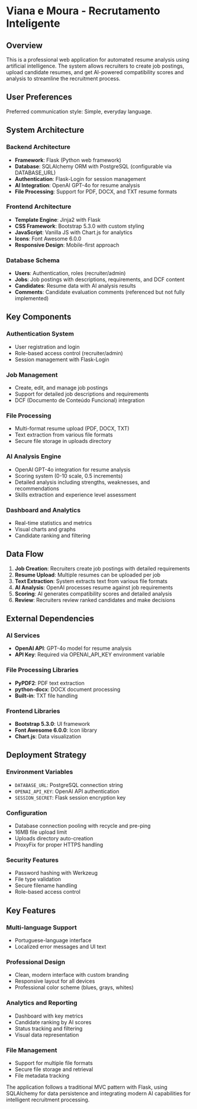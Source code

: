 # Viana e Moura - Recrutamento Inteligente

## Overview

This is a professional web application for automated resume analysis using artificial intelligence. The system allows recruiters to create job postings, upload candidate resumes, and get AI-powered compatibility scores and analysis to streamline the recruitment process.

## User Preferences

Preferred communication style: Simple, everyday language.

## System Architecture

### Backend Architecture
- **Framework**: Flask (Python web framework)
- **Database**: SQLAlchemy ORM with PostgreSQL (configurable via DATABASE_URL)
- **Authentication**: Flask-Login for session management
- **AI Integration**: OpenAI GPT-4o for resume analysis
- **File Processing**: Support for PDF, DOCX, and TXT resume formats

### Frontend Architecture
- **Template Engine**: Jinja2 with Flask
- **CSS Framework**: Bootstrap 5.3.0 with custom styling
- **JavaScript**: Vanilla JS with Chart.js for analytics
- **Icons**: Font Awesome 6.0.0
- **Responsive Design**: Mobile-first approach

### Database Schema
- **Users**: Authentication, roles (recruiter/admin)
- **Jobs**: Job postings with descriptions, requirements, and DCF content
- **Candidates**: Resume data with AI analysis results
- **Comments**: Candidate evaluation comments (referenced but not fully implemented)

## Key Components

### Authentication System
- User registration and login
- Role-based access control (recruiter/admin)
- Session management with Flask-Login

### Job Management
- Create, edit, and manage job postings
- Support for detailed job descriptions and requirements
- DCF (Documento de Conteúdo Funcional) integration

### File Processing
- Multi-format resume upload (PDF, DOCX, TXT)
- Text extraction from various file formats
- Secure file storage in uploads directory

### AI Analysis Engine
- OpenAI GPT-4o integration for resume analysis
- Scoring system (0-10 scale, 0.5 increments)
- Detailed analysis including strengths, weaknesses, and recommendations
- Skills extraction and experience level assessment

### Dashboard and Analytics
- Real-time statistics and metrics
- Visual charts and graphs
- Candidate ranking and filtering

## Data Flow

1. **Job Creation**: Recruiters create job postings with detailed requirements
2. **Resume Upload**: Multiple resumes can be uploaded per job
3. **Text Extraction**: System extracts text from various file formats
4. **AI Analysis**: OpenAI processes resume against job requirements
5. **Scoring**: AI generates compatibility scores and detailed analysis
6. **Review**: Recruiters review ranked candidates and make decisions

## External Dependencies

### AI Services
- **OpenAI API**: GPT-4o model for resume analysis
- **API Key**: Required via OPENAI_API_KEY environment variable

### File Processing Libraries
- **PyPDF2**: PDF text extraction
- **python-docx**: DOCX document processing
- **Built-in**: TXT file handling

### Frontend Libraries
- **Bootstrap 5.3.0**: UI framework
- **Font Awesome 6.0.0**: Icon library
- **Chart.js**: Data visualization

## Deployment Strategy

### Environment Variables
- `DATABASE_URL`: PostgreSQL connection string
- `OPENAI_API_KEY`: OpenAI API authentication
- `SESSION_SECRET`: Flask session encryption key

### Configuration
- Database connection pooling with recycle and pre-ping
- 16MB file upload limit
- Uploads directory auto-creation
- ProxyFix for proper HTTPS handling

### Security Features
- Password hashing with Werkzeug
- File type validation
- Secure filename handling
- Role-based access control

## Key Features

### Multi-language Support
- Portuguese-language interface
- Localized error messages and UI text

### Professional Design
- Clean, modern interface with custom branding
- Responsive layout for all devices
- Professional color scheme (blues, grays, whites)

### Analytics and Reporting
- Dashboard with key metrics
- Candidate ranking by AI scores
- Status tracking and filtering
- Visual data representation

### File Management
- Support for multiple file formats
- Secure file storage and retrieval
- File metadata tracking

The application follows a traditional MVC pattern with Flask, using SQLAlchemy for data persistence and integrating modern AI capabilities for intelligent recruitment processing.